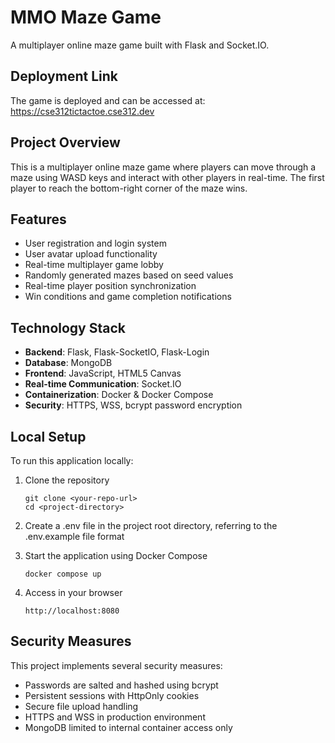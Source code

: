 
# MMO Maze Game

A multiplayer online maze game built with Flask and Socket.IO.

## Deployment Link

The game is deployed and can be accessed at:
https://cse312tictactoe.cse312.dev

## Project Overview

This is a multiplayer online maze game where players can move through a maze using WASD keys and interact with other players in real-time. The first player to reach the bottom-right corner of the maze wins.

## Features

- User registration and login system
- User avatar upload functionality
- Real-time multiplayer game lobby
- Randomly generated mazes based on seed values
- Real-time player position synchronization
- Win conditions and game completion notifications

## Technology Stack

- **Backend**: Flask, Flask-SocketIO, Flask-Login
- **Database**: MongoDB
- **Frontend**: JavaScript, HTML5 Canvas
- **Real-time Communication**: Socket.IO
- **Containerization**: Docker & Docker Compose
- **Security**: HTTPS, WSS, bcrypt password encryption

## Local Setup

To run this application locally:

1. Clone the repository
   ```
   git clone <your-repo-url>
   cd <project-directory>
   ```
2. Create a .env file in the project root directory, referring to the .env.example file format

3. Start the application using Docker Compose
   ```
   docker compose up
   ```

4. Access in your browser
   ```
   http://localhost:8080
   ```

## Security Measures

This project implements several security measures:
- Passwords are salted and hashed using bcrypt
- Persistent sessions with HttpOnly cookies
- Secure file upload handling
- HTTPS and WSS in production environment
- MongoDB limited to internal container access only
